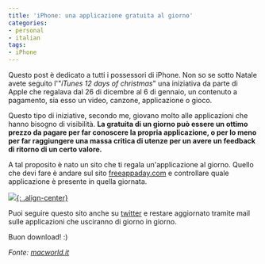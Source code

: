 ```yaml
---
title: 'iPhone: una applicazione gratuita al giorno'
categories:
- personal
- italian
tags:
- iPhone
---
```

Questo post è dedicato a tutti i possessori di iPhone. Non so se sotto Natale
avete seguito l'"_iTunes 12 days of christmas_" una iniziativa da parte di
Apple che regalava dal 26 di dicembre al 6 di gennaio, un contenuto a
pagamento, sia esso un video, canzone, applicazione o gioco.

Questo tipo di iniziative, secondo me, giovano molto alle applicazioni che
hanno bisogno di visibilità. **La gratuita di un giorno può essere un ottimo
prezzo da pagare per far conoscere la propria applicazione, o per lo meno per
far raggiungere una massa critica di utenze per un avere un feedback di
ritorno di un certo valore.**

A tal proposito è nato un sito che ti regala un'applicazione al giorno. Quello
che devi fare è andare sul sito [freeappaday.com](freeappaday.com) e
controllare quale applicazione è presente in quella giornata.

[![]({{site.url}}/assets/images/freeappaday.png){: .align-center}]({{site.url}}/assets/images/freeappaday.png)

Puoi seguire questo sito anche su [twitter](http://twitter.com/freeappaday) e
restare aggiornato tramite mail sulle applicazioni che usciranno di giorno in
giorno.

Buon download! :)

_Fonte: [macworld.it](http://www.macworld.it/showPage.php?template=notizie&id=18123)_

